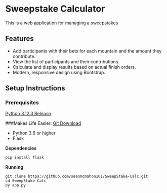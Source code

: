 # Sweepstake Calculator

This is a web application for managing a sweepstakes

## Features

- Add participants with their bets for each mountain and the amount they contribute.
- View the list of participants and their contributions.
- Calculate and display results based on actual finish orders.
- Modern, responsive design using Bootstrap.

## Setup Instructions

### Prerequisites

[Python 3.12.3 Release](https://www.python.org/downloads/release/python-3123/)

###Makes Life Easier: 
[Git Download](https://github.com/git-for-windows/git/releases/download/v2.45.2.windows.1/Git-2.45.2-64-bit.exe)

- Python 3.6 or higher
- Flask

**Dependencies**
   ```sh
   pip install flask
   ```

**Running**

   ```she
   git clone https://github.com/seanmcmahon101/SweepStake-Calc.git
   cd SweepStake-Calc
   py app.py
   ```
